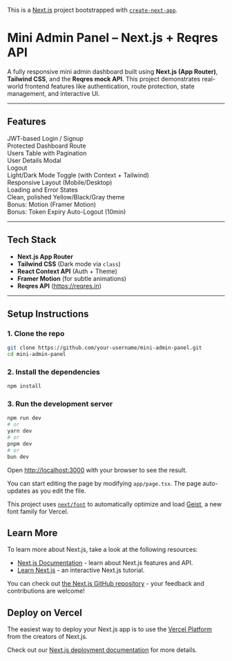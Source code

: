 This is a [Next.js](https://nextjs.org) project bootstrapped with [`create-next-app`](https://nextjs.org/docs/app/api-reference/cli/create-next-app).
# Mini Admin Panel – Next.js + Reqres API

A fully responsive mini admin dashboard built using **Next.js (App Router)**, **Tailwind CSS**, and the **Reqres mock API**. This project demonstrates real-world frontend features like authentication, route protection, state management, and interactive UI.

---

## Features

 JWT-based Login / Signup  
 Protected Dashboard Route  
 Users Table with Pagination  
 User Details Modal  
 Logout  
 Light/Dark Mode Toggle (with Context + Tailwind)  
 Responsive Layout (Mobile/Desktop)  
 Loading and Error States  
 Clean, polished Yellow/Black/Gray theme  
 Bonus: Motion (Framer Motion)  
 Bonus: Token Expiry Auto-Logout (10min)

---

## Tech Stack

- **Next.js App Router**
- **Tailwind CSS** (Dark mode via `class`)
- **React Context API** (Auth + Theme)
- **Framer Motion** (for subtle animations)
- **Reqres API** (https://reqres.in)

---

##  Setup Instructions

### 1. Clone the repo

```bash
git clone https://github.com/your-username/mini-admin-panel.git
cd mini-admin-panel
```

### 2. Install the dependencies

```bash
npm install
```

### 3. Run the development server

```bash
npm run dev
# or
yarn dev
# or
pnpm dev
# or
bun dev
```

Open [http://localhost:3000](http://localhost:3000) with your browser to see the result.

You can start editing the page by modifying `app/page.tsx`. The page auto-updates as you edit the file.

This project uses [`next/font`](https://nextjs.org/docs/app/building-your-application/optimizing/fonts) to automatically optimize and load [Geist](https://vercel.com/font), a new font family for Vercel.

## Learn More

To learn more about Next.js, take a look at the following resources:

- [Next.js Documentation](https://nextjs.org/docs) - learn about Next.js features and API.
- [Learn Next.js](https://nextjs.org/learn) - an interactive Next.js tutorial.

You can check out [the Next.js GitHub repository](https://github.com/vercel/next.js) - your feedback and contributions are welcome!

## Deploy on Vercel

The easiest way to deploy your Next.js app is to use the [Vercel Platform](https://vercel.com/new?utm_medium=default-template&filter=next.js&utm_source=create-next-app&utm_campaign=create-next-app-readme) from the creators of Next.js.

Check out our [Next.js deployment documentation](https://nextjs.org/docs/app/building-your-application/deploying) for more details.
